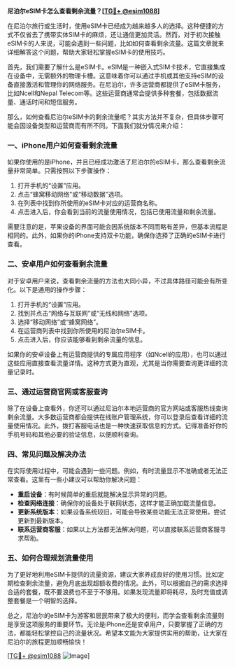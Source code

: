 **尼泊尔eSIM卡怎么查看剩余流量？[[TG💪+ @esim1088](https://t.me/s/esim1088)]**

在尼泊尔旅行或生活时，使用eSIM卡已经成为越来越多人的选择。这种便捷的方式不仅省去了携带实体SIM卡的麻烦，还让通信更加灵活。然而，对于初次接触eSIM卡的人来说，可能会遇到一些问题，比如如何查看剩余流量。这篇文章就来详细解答这个问题，帮助大家轻松掌握eSIM卡的使用技巧。

首先，我们需要了解什么是eSIM卡。eSIM是一种嵌入式SIM卡技术，它直接集成在设备中，无需额外的物理卡槽。这意味着你可以通过手机或其他支持eSIM的设备直接激活和管理你的网络服务。在尼泊尔，许多运营商都提供了eSIM卡服务，比如Ncell和Nepal Telecom等。这些运营商通常会提供多种套餐，包括数据流量、通话时间和短信服务。

那么，如何查看尼泊尔eSIM卡的剩余流量呢？其实方法并不复杂，但具体步骤可能会因设备类型和运营商而有所不同。下面我们就分情况来介绍：

### **一、iPhone用户如何查看剩余流量**
如果你使用的是iPhone，并且已经成功激活了尼泊尔的eSIM卡，那么查看剩余流量非常简单。只需按照以下步骤操作：

1. 打开手机的“设置”应用。
2. 点击“蜂窝移动网络”或“移动数据”选项。
3. 在列表中找到你所使用的eSIM卡对应的运营商名称。
4. 点击进入后，你会看到当前的流量使用情况，包括已使用流量和剩余流量。

需要注意的是，苹果设备的界面可能会因系统版本不同而略有差异，但基本流程是相同的。此外，如果你的iPhone支持双卡功能，确保你选择了正确的eSIM卡进行查看。

### **二、安卓用户如何查看剩余流量**
对于安卓用户来说，查看剩余流量的方法也大同小异，不过具体路径可能会有所变化。以下是通用的操作步骤：

1. 打开手机的“设置”应用。
2. 找到并点击“网络与互联网”或“无线和网络”选项。
3. 选择“移动网络”或“蜂窝网络”。
4. 在运营商列表中找到你所使用的尼泊尔eSIM卡。
5. 点击进入后，你应该能够看到剩余流量的信息。

如果你的安卓设备上有运营商提供的专属应用程序（如Ncell的应用），也可以通过这些应用直接查看流量详情。这种方式更为直观，尤其是当你需要查询更详细的流量记录时。

### **三、通过运营商官网或客服查询**
除了在设备上查看外，你还可以通过尼泊尔本地运营商的官方网站或客服热线查询剩余流量。大多数运营商都会提供在线账户管理系统，你可以登录后查看详细的流量使用情况。此外，拨打客服电话也是一种快速获取信息的方式。记得准备好你的手机号码和其他必要的验证信息，以便顺利查询。

### **四、常见问题及解决办法**
在实际使用过程中，可能会遇到一些问题。例如，有时流量显示不准确或者无法正常查看。这里有一些小建议可以帮助你解决问题：

- **重启设备**：有时候简单的重启就能解决显示异常的问题。
- **检查网络连接**：确保你的设备处于联网状态，这样才能正确加载流量信息。
- **更新系统版本**：如果设备系统较旧，可能会导致某些功能无法正常使用。尝试更新到最新版本。
- **联系运营商客服**：如果以上方法都无法解决问题，可以直接联系运营商客服寻求帮助。

### **五、如何合理规划流量使用**
为了更好地利用eSIM卡提供的流量资源，建议大家养成良好的使用习惯。比如定期检查剩余流量，避免月底出现超额收费的情况。此外，可以根据自己的需求选择合适的套餐，既不要浪费也不至于不够用。如果发现流量即将耗尽，及时充值或调整套餐是一个明智的选择。

总之，尼泊尔的eSIM卡为游客和居民带来了极大的便利，而学会查看剩余流量则是享受这项服务的重要环节。无论是iPhone还是安卓用户，只要掌握了正确的方法，都能轻松掌控自己的流量状况。希望本文能为大家提供实用的帮助，让大家在尼泊尔的旅程更加顺畅愉快！

[[TG💪+ @esim1088](https://t.me/s/esim1088) ![Image](https://i.postimg.cc/4NQfJmqS/Snipaste-2025-05-13-00-14-12.png)]